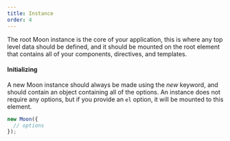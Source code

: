 ```yaml
---
title: Instance
order: 4
---
```


The root Moon instance is the core of your application, this is where any top level data should be defined, and it should be mounted on the root element that contains all of your components, directives, and templates.

#### Initializing

A new Moon instance should always be made using the _new_ keyword, and should contain an object containing all of the options. An instance does not require any options, but if you provide an `el` option, it will be mounted to this element.

```js
new Moon({
  // options
});
```
